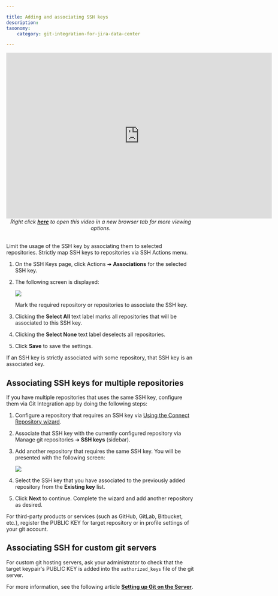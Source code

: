 ```yaml
---

title: Adding and associating SSH keys
description:
taxonomy:
    category: git-integration-for-jira-data-center

---
```


<div class='embed-container embed-container--16-10'>
    <iframe width='709' height='443' src='https://fast.wistia.com/embed/iframe/0a1exzdgpc?videoFoam=true' frameborder='0' allowfullscreen ></iframe>
</div>

<div align='center'>
    <i>Right click <a href='https://bigbrassband.wistia.com/medias/0a1exzdgpc'><b>here</b></a> to open this video in a new browser tab for more viewing options.</i>
</div>
<br>

Limit the usage of the SSH key by associating them to selected repositories. Strictly map SSH keys to repositories via SSH Actions menu.

1.  On the SSH Keys page, click Actions ➜ **Associations** for the selected SSH key.

2.  The following screen is displayed:

    ![](https://bigbrassband.atlassian.net/wiki/download/attachments/1930396771/gitserver-assoc-ssh-keys(c).png?version=1&modificationDate=1630642805980&cacheVersion=1&api=v2)

    Mark the required repository or repositories to associate the SSH key.

4.  Clicking the **Select All** text label marks all repositories that will be associated to this SSH key.

5.  Clicking the **Select None** text label deselects all repositories.

6.  Click **Save** to save the settings.

<div class="bbb-callout bbb--info">
    <div class="irow">
    <div class="ilogobox">
        <span class="logoimg"></span>
    </div>
    <div class="imsgbox">
        If an SSH key is strictly associated with some repository, that SSH key is an associated key.
    </div>
    </div>
</div>

## Associating SSH keys for multiple repositories

If you have multiple repositories that uses the same SSH key, configure them via Git Integration app by doing the following steps:

1.  Configure a repository that requires an SSH key via [Using the Connect Repository wizard](/git-integration-for-jira-self-managed/using-the-connect-repository-wizard/).

2.  Associate that SSH key with the currently configured repository via Manage git repositories ➜ **SSH keys** (sidebar).

3.  Add another repository that requires the same SSH key. You will be presented with the following screen:

    ![](https://bigbrassband.atlassian.net/wiki/download/thumbnails/1930396771/connect-ssh-gitlab-repo(c).png?version=1&modificationDate=1630642806469&cacheVersion=1&api=v2&width=646&height=450)
4.  Select the SSH key that you have associated to the previously added repository from the **Existing key** list.

5.  Click **Next** to continue. Complete the wizard and add another repository as desired.


For third-party products or services (such as GitHub, GitLab, Bitbucket, etc.), register the PUBLIC KEY for target repository or in profile settings of your git account.

## Associating SSH for custom git servers

For custom git hosting servers, ask your administrator to check that the target keypair's PUBLIC KEY is added into the `authorized_keys` file of the git server.

For more information, see the following article [**Setting up Git on the Server**](https://git-scm.com/book/it/v2/Git-on-the-Server-Setting-Up-the-Server).

